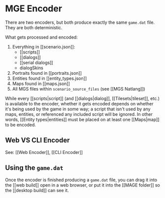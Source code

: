 # MGE Encoder

There are two encoders, but both produce exactly the same `game.dat` file. They are both deterministic.

What gets processed and encoded:

1. Everything in [[scenario.json]]:
	- [[scripts]]
	- [[dialogs]]
	- [[serial dialogs]]
	- dialogSkins
3. Portraits found in [[portraits.json]]
4. Entities found in [[entity_types.json]]
5. Maps found in [[maps.json]]
6. All MGS files within `scenario_source_files` (see [[MGS Natlang]])

While every [[scripts|script]] (and [[dialogs|dialog]], [[Tilesets|tileset]], etc.) is available to the encoder, whether it gets encoded depends on whether it's being used by the game in some way; a script that isn't used by any maps, entities, or referenced any included script will be ignored. In other words, [[Entity types|entities]] must be placed on at least one [[Maps|map]] to be encoded.

## Web VS CLI Encoder

See: [[Web Encoder]], [[CLI Encoder]]

## Using the `game.dat`

Once the encoder is finished producing a `game.dat` file, you can drag it into the [[web build]] open in a web browser, or put it into the [[MAGE folder]] so the [[desktop build]] can see it.
